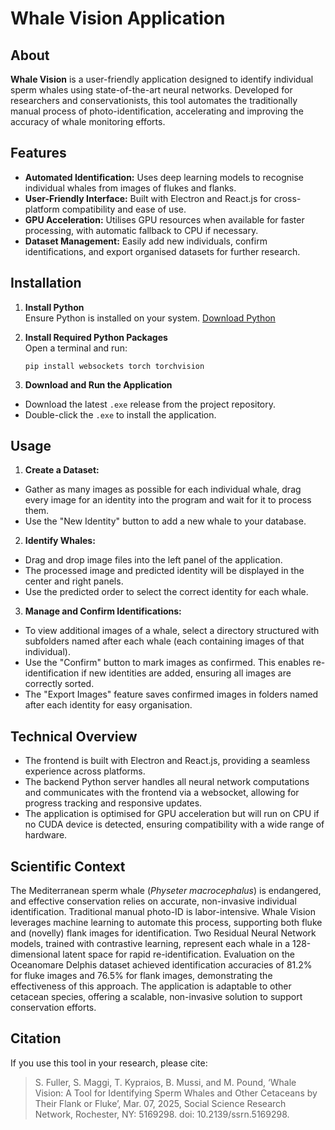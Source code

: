 # Whale Vision Application

## About

**Whale Vision** is a user-friendly application designed to identify individual sperm whales using state-of-the-art neural networks. Developed for researchers and conservationists, this tool automates the traditionally manual process of photo-identification, accelerating and improving the accuracy of whale monitoring efforts.

## Features

- **Automated Identification:** Uses deep learning models to recognise individual whales from images of flukes and flanks.
- **User-Friendly Interface:** Built with Electron and React.js for cross-platform compatibility and ease of use.
- **GPU Acceleration:** Utilises GPU resources when available for faster processing, with automatic fallback to CPU if necessary.
- **Dataset Management:** Easily add new individuals, confirm identifications, and export organised datasets for further research.

## Installation

1. **Install Python**  
   Ensure Python is installed on your system. [Download Python](https://www.python.org/downloads/)

2. **Install Required Python Packages**  
   Open a terminal and run:
	```
	pip install websockets torch torchvision
	```


3. **Download and Run the Application**  
- Download the latest `.exe` release from the project repository.
- Double-click the `.exe` to install the application.

## Usage

1. **Create a Dataset:**  
- Gather as many images as possible for each individual whale, drag every image for an identity into the program and wait for it to process them.
- Use the "New Identity" button to add a new whale to your database.

2. **Identify Whales:**  
- Drag and drop image files into the left panel of the application.
- The processed image and predicted identity will be displayed in the center and right panels.
- Use the predicted order to select the correct identity for each whale.

3. **Manage and Confirm Identifications:**  
- To view additional images of a whale, select a directory structured with subfolders named after each whale (each containing images of that individual).
- Use the "Confirm" button to mark images as confirmed. This enables re-identification if new identities are added, ensuring all images are correctly sorted.
- The "Export Images" feature saves confirmed images in folders named after each identity for easy organisation.

## Technical Overview

- The frontend is built with Electron and React.js, providing a seamless experience across platforms.
- The backend Python server handles all neural network computations and communicates with the frontend via a websocket, allowing for progress tracking and responsive updates.
- The application is optimised for GPU acceleration but will run on CPU if no CUDA device is detected, ensuring compatibility with a wide range of hardware.

## Scientific Context

The Mediterranean sperm whale (*Physeter macrocephalus*) is endangered, and effective conservation relies on accurate, non-invasive individual identification. Traditional manual photo-ID is labor-intensive. Whale Vision leverages machine learning to automate this process, supporting both fluke and (novelly) flank images for identification. Two Residual Neural Network models, trained with contrastive learning, represent each whale in a 128-dimensional latent space for rapid re-identification. Evaluation on the Oceanomare Delphis dataset achieved identification accuracies of 81.2% for fluke images and 76.5% for flank images, demonstrating the effectiveness of this approach. The application is adaptable to other cetacean species, offering a scalable, non-invasive solution to support conservation efforts.

## Citation

If you use this tool in your research, please cite:

> S. Fuller, S. Maggi, T. Kypraios, B. Mussi, and M. Pound, ‘Whale Vision: A Tool for Identifying Sperm Whales and Other Cetaceans by Their Flank or Fluke’, Mar. 07, 2025, Social Science Research Network, Rochester, NY: 5169298. doi: 10.2139/ssrn.5169298.


